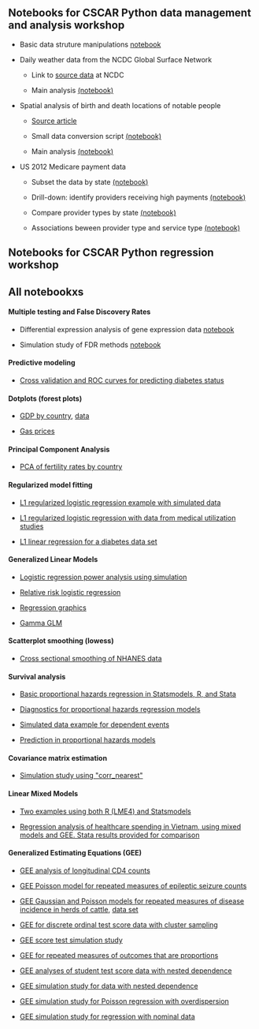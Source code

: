 ## Notebooks for CSCAR Python data management and analysis workshop

+ Basic data struture manipulations [notebook](http://nbviewer.ipython.org/github/kshedden/python-workshop/blob/master/Basic/Indexing_arrays_and_matrices.ipynb)

+ Daily weather data from the NCDC Global Surface Network

  - Link to [source data](ftp://ftp.ncdc.noaa.gov/pub/data/ghcn/daily/) at NCDC

  - Main analysis [(notebook)](http://nbviewer.ipython.org/urls/umich.box.com/shared/static/yswkatnuxkkc32desjz5a3qnxvmw7m27.ipynb)

+ Spatial analysis of birth and death locations of notable people

  - [Source article](http://www.sciencemag.org/content/345/6196/558.full)

  - Small data conversion script [(notebook)](http://nbviewer.ipython.org/github/kshedden/python-workshop/blob/master/Cultural_history/convert_to_csv.ipynb)

  - Main analysis [(notebook)](http://nbviewer.ipython.org/urls/umich.box.com/shared/static/p4yki3aq1f8l6hl3cuhc1a880vk7qtnc.ipynb)

+ US 2012 Medicare payment data

  - Subset the data by state [(notebook)](http://nbviewer.ipython.org/github/kshedden/python-workshop/blob/master/Medicare/state_subset.ipynb)

  - Drill-down: identify providers receiving high payments [(notebook)](http://nbviewer.ipython.org/github/kshedden/python-workshop/blob/master/Medicare/high_payment_providers.ipynb)

  - Compare provider types by state [(notebook)](http://nbviewer.ipython.org/github/kshedden/python-workshop/blob/master/Medicare/compare_provider_types_state.ipynb)

  - Associations beween provider type and service type [(notebook)](http://nbviewer.ipython.org/github/kshedden/python-workshop/blob/master/Medicare/provider_service_assoc.ipynb)


## Notebooks for CSCAR Python regression workshop





## All notebookxs

#### Multiple testing and False Discovery Rates

+ Differential expression analysis of gene expression data [notebook](http://nbviewer.ipython.org/urls/umich.box.com/shared/static/7kh8amlez7bx3qlqa6aa.ipynb)

+ Simulation study of FDR methods [notebook](http://nbviewer.ipython.org/urls/umich.box.com/shared/static/wtmzw5hmpe1pbb2cug6x.ipynb)

#### Predictive modeling

+ [Cross validation and ROC curves for predicting diabetes status](http://nbviewer.ipython.org/urls/umich.box.com/shared/static/aouhn2mci77opm3v89vc.ipynb)

#### Dotplots (forest plots)

+ [GDP by country](http://nbviewer.ipython.org/urls/umich.box.com/shared/static/oxsz9tlg19clhzi422i4.ipynb),
[data](https://umich.box.com/shared/static/uxpesc1pix3gedyecggp.csv)

+ [Gas prices](http://nbviewer.ipython.org/urls/umich.box.com/shared/static/oh717lkxczhseep71lao.ipynb)

#### Principal Component Analysis

+ [PCA of fertility rates by country](http://nbviewer.ipython.org/urls/umich.box.com/shared/static/6m7f4lw9bdog241kqcmb.ipynb)

#### Regularized model fitting

+ [L1 regularized logistic regression example with simulated data](http://nbviewer.ipython.org/urls/umich.box.com/shared/static/ck0n67gt1sxaiwj9bp2c.ipynb)

+ [L1 regularized logistic regression with data from medical utilization studies](http://nbviewer.ipython.org/urls/umich.box.com/shared/static/az63gav7ly7y7jbxe9zd.ipynb)

+ [L1 linear regression for a diabetes data set](http://nbviewer.ipython.org/urls/umich.box.com/shared/static/rg4sbfag376a5ffbhs47.ipynb)

#### Generalized Linear Models

+ [Logistic regression power analysis using simulation](http://nbviewer.ipython.org/urls/umich.box.com/shared/static/ttstmmi3ushthhkl0g33.ipynb)

+ [Relative risk logistic regression](http://nbviewer.ipython.org/urls/umich.box.com/shared/static/60n20u2i871xzd7q21gl.ipynb)

+ [Regression graphics](http://nbviewer.ipython.org/urls/umich.box.com/shared/static/lw8pzvzgi9bq5baaca0i4e2dfhsqmm80.ipynb)

+ [Gamma GLM](http://nbviewer.ipython.org/urls/umich.box.com/shared/static/n0nsh9d765t3snl907vc.ipynb)

#### Scatterplot smoothing (lowess)

+ [Cross sectional smoothing of NHANES data](http://nbviewer.ipython.org/urls/umich.box.com/shared/static/uu936njshiti7ymdh0dp.ipynb)

#### Survival analysis

+ [Basic proportional hazards regression in Statsmodels, R, and Stata](http://nbviewer.ipython.org/urls/umich.box.com/shared/static/epie6pcdk1rgb10zcd5v.ipynb)

+ [Diagnostics for proportional hazards regression models](http://nbviewer.ipython.org/urls/umich.box.com/shared/static/hyw87uy0cgc1bi9epg0t.ipynb)

+ [Simulated data example for dependent events](http://nbviewer.ipython.org/urls/umich.box.com/shared/static/1187gaws4aip9o5d2o3k.ipynb)

+ [Prediction in proportional hazards models](http://nbviewer.ipython.org/urls/umich.box.com/shared/static/r7sz17s96cwvemwfix7b.ipynb)

#### Covariance matrix estimation

+ [Simulation study using "corr_nearest"](http://nbviewer.ipython.org/urls/umich.box.com/shared/static/34c0ntt6darq0hn2fua5.ipynb)

#### Linear Mixed Models

+ [Two examples using both R (LME4) and Statsmodels](http://nbviewer.ipython.org/urls/umich.box.com/shared/static/6tfc1e0q6jincsv5pgfa.ipynb)

+ [Regression analysis of healthcare spending in Vietnam, using mixed models and GEE.  Stata results provided for comparison](http://nbviewer.ipython.org/urls/umich.box.com/shared/static/lc6uf6dmabmitjbup3yt.ipynb)

#### Generalized Estimating Equations (GEE)

+ [GEE analysis of longitudinal CD4 counts](http://nbviewer.ipython.org/urls/umich.box.com/shared/static/zyl08wsmxwoh6ts70v4o.ipynb)

+ [GEE Poisson model for repeated measures of epileptic seizure counts](http://nbviewer.ipython.org/urls/umich.box.com/shared/static/ir0bnkup9rywmqd54zvm.ipynb)

+ [GEE Gaussian and Poisson models for repeated measures of disease incidence in herds of cattle](http://nbviewer.ipython.org/urls/umich.box.com/shared/static/zyajjg1dxf2nmamztheg.ipynb),
[data set](https://umich.box.com/shared/static/sjbisw92zmljjfxkp8fp.csv)

+ [GEE for discrete ordinal test score data with cluster sampling](http://nbviewer.ipython.org/urls/umich.box.com/shared/static/y1fw0iameuixrq9zt02d.ipynb)

+ [GEE score test simulation study](http://nbviewer.ipython.org/urls/umich.box.com/shared/static/mlc77aixvwl43xe9vvjf.ipynb)

+ [GEE for repeated measures of outcomes that are proportions](http://nbviewer.ipython.org/urls/umich.box.com/shared/static/y0azjuau3t21b7p11m56.ipynb)

+ [GEE analyses of student test score data with nested dependence](http://nbviewer.ipython.org/urls/umich.box.com/shared/static/wt4jlup9nwbt2d69xvm6.ipynb)

+ [GEE simulation study for data with nested dependence](http://nbviewer.ipython.org/urls/umich.box.com/shared/static/7dmmgmaekk2gh9h6ztcw.ipynb)

+ [GEE simulation study for Poisson regression with overdispersion](http://nbviewer.ipython.org/urls/umich.box.com/shared/static/y20u25cxot26kg0mbfys.ipynb)

+ [GEE simulation study for regression with nominal data](http://nbviewer.ipython.org/urls/umich.box.com/shared/static/wwwlg3z8as0layod22lx.ipynb)
